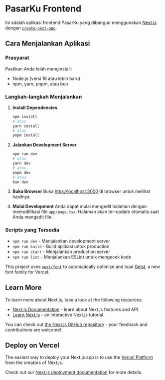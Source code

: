 # PasarKu Frontend

Ini adalah aplikasi frontend PasarKu yang dibangun menggunakan [Next.js](https://nextjs.org) dengan [`create-next-app`](https://nextjs.org/docs/app/api-reference/cli/create-next-app).

## Cara Menjalankan Aplikasi

### Prasyarat
Pastikan Anda telah menginstall:
- Node.js (versi 18 atau lebih baru)
- npm, yarn, pnpm, atau bun

### Langkah-langkah Menjalankan

1. **Install Dependencies**
   ```bash
   npm install
   # atau
   yarn install
   # atau
   pnpm install
   ```

2. **Jalankan Development Server**
   ```bash
   npm run dev
   # atau
   yarn dev
   # atau
   pnpm dev
   # atau
   bun dev
   ```

3. **Buka Browser**
   Buka [http://localhost:3000](http://localhost:3000) di browser untuk melihat hasilnya.

4. **Mulai Development**
   Anda dapat mulai mengedit halaman dengan memodifikasi file `app/page.tsx`. Halaman akan ter-update otomatis saat Anda mengedit file.

### Scripts yang Tersedia

- `npm run dev` - Menjalankan development server
- `npm run build` - Build aplikasi untuk production
- `npm run start` - Menjalankan production server
- `npm run lint` - Menjalankan ESLint untuk mengecek kode

This project uses [`next/font`](https://nextjs.org/docs/app/building-your-application/optimizing/fonts) to automatically optimize and load [Geist](https://vercel.com/font), a new font family for Vercel.

## Learn More

To learn more about Next.js, take a look at the following resources:

- [Next.js Documentation](https://nextjs.org/docs) - learn about Next.js features and API.
- [Learn Next.js](https://nextjs.org/learn) - an interactive Next.js tutorial.

You can check out [the Next.js GitHub repository](https://github.com/vercel/next.js) - your feedback and contributions are welcome!

## Deploy on Vercel

The easiest way to deploy your Next.js app is to use the [Vercel Platform](https://vercel.com/new?utm_medium=default-template&filter=next.js&utm_source=create-next-app&utm_campaign=create-next-app-readme) from the creators of Next.js.

Check out our [Next.js deployment documentation](https://nextjs.org/docs/app/building-your-application/deploying) for more details.
